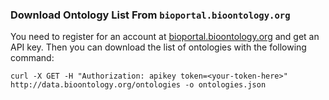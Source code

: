 ### Download Ontology List From `bioportal.bioontology.org`

You need to register for an account at [bioportal.bioontology.org](https://bioportal.bioontology.org/) and get an API key.  Then you can download the list of ontologies with the following command:

```
curl -X GET -H "Authorization: apikey token=<your-token-here>" http://data.bioontology.org/ontologies -o ontologies.json
```

